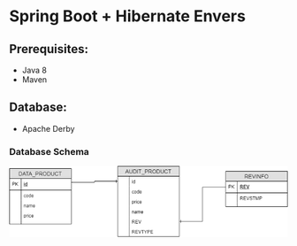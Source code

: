 # Spring Boot + Hibernate Envers

## Prerequisites:
- Java 8
- Maven

## Database:
- Apache Derby

### Database Schema
![database-schema](src/main/resources/db-schema.png)
